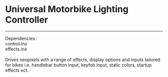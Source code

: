 # Universal Motorbike Lighting Controller
<hr>

Dependencies :<br/>
control.ino<br/>
effects.ino<br/><br/>
Drives neopixels with a range of effects, display options and inputs tailored for bikes i.e. handlebar button input, keyfob input, static colors, startup effects ect.


